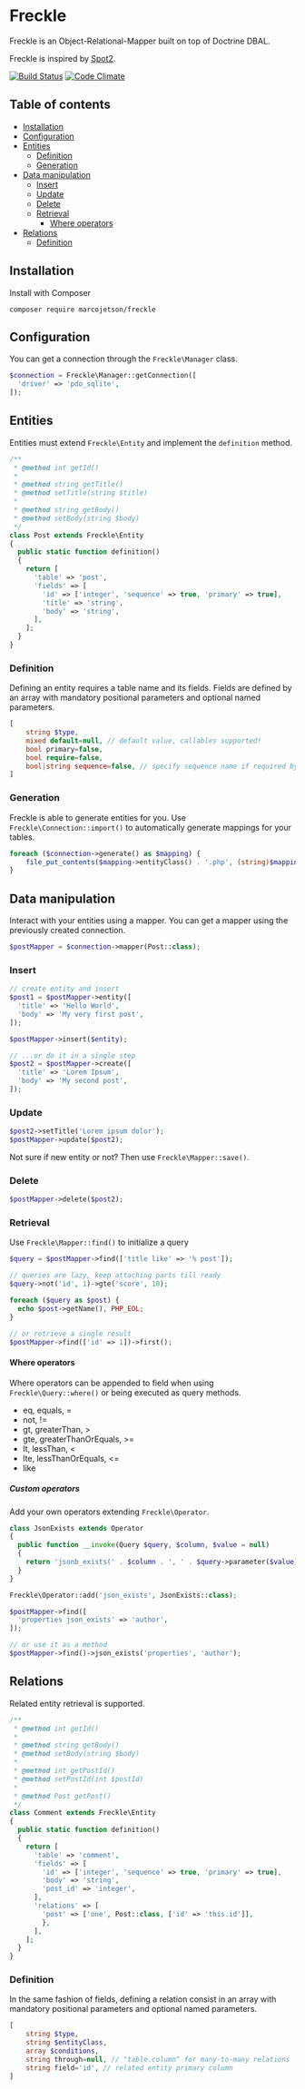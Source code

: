 # Freckle

Freckle is an Object-Relational-Mapper built on top of Doctrine DBAL.

Freckle is inspired by [Spot2](https://github.com/vlucas/spot2).

[![Build Status](https://travis-ci.org/marcojetson/freckle.svg?branch=master)](https://travis-ci.org/marcojetson/freckle)
[![Code Climate](https://codeclimate.com/github/marcojetson/freckle/badges/gpa.svg)](https://codeclimate.com/github/marcojetson/freckle)

## Table of contents

- [Installation](#installation)
- [Configuration](#configuration)
- [Entities](#entities)
  - [Definition](#entities-definition)
  - [Generation](#entities-generation)
- [Data manipulation](#data-manipulation)
  - [Insert](#insert)
  - [Update](#update)
  - [Delete](#delete)
  - [Retrieval](#retrieval)
    - [Where operators](#where-operators)
- [Relations](#relations)
  - [Definition](#relations-definition)

## Installation

Install with Composer

```shell
composer require marcojetson/freckle
```

## Configuration

You can get a connection through the `Freckle\Manager` class.

```php
$connection = Freckle\Manager::getConnection([
  'driver' => 'pdo_sqlite',
]);
```

## Entities

Entities must extend ```Freckle\Entity``` and implement the ```definition``` method.

```php
/**
 * @method int getId()
 *
 * @method string getTitle()
 * @method setTitle(string $title)
 *
 * @method string getBody()
 * @method setBody(string $body)
 */
class Post extends Freckle\Entity
{
  public static function definition()
  {
  	return [
      'table' => 'post',
      'fields' => [
        'id' => ['integer', 'sequence' => true, 'primary' => true],
        'title' => 'string',
        'body' => 'string',
      ],
	];
  }
}
```

### <a name="entities-definition"></a>Definition

Defining an entity requires a table name and its fields.
Fields are defined by an array with mandatory positional parameters and optional named parameters.

```php
[
    string $type,
    mixed default=null, // default value, callables supported!
    bool primary=false,
    bool require=false,
    bool|string sequence=false, // specify sequence name if required by database
]
```

### <a name="entities-generation"></a>Generation

Freckle is able to generate entities for you. Use ```Freckle\Connection::import()``` to automatically generate mappings for your tables.

```php
foreach ($connection->generate() as $mapping) {
    file_put_contents($mapping->entityClass() . '.php', (string)$mapping);
}
```

## Data manipulation

Interact with your entities using a mapper. You can get a mapper using the previously created connection.

```php
$postMapper = $connection->mapper(Post::class);
```

### Insert

```php
// create entity and insert
$post1 = $postMapper->entity([
  'title' => 'Hello World',
  'body' => 'My very first post',
]);

$postMapper->insert($entity);

// ...or do it in a single step
$post2 = $postMapper->create([
  'title' => 'Lorem Ipsum',
  'body' => 'My second post',
]);
```

### Update

```php
$post2->setTitle('Lorem ipsum dolor');
$postMapper->update($post2);
```

Not sure if new entity or not? Then use ```Freckle\Mapper::save()```.

### Delete

```php
$postMapper->delete($post2);
```

### Retrieval

Use ```Freckle\Mapper::find()``` to initialize a query

```php
$query = $postMapper->find(['title like' => '% post']);

// queries are lazy, keep attaching parts till ready
$query->not('id', 1)->gte('score', 10);

foreach ($query as $post) {
  echo $post->getName(), PHP_EOL;
}

// or retrieve a single result
$postMapper->find(['id' => 1])->first();
```

#### Where operators

Where operators can be appended to field when using ```Freckle\Query::where()``` or being executed as query methods.

- eq, equals, =
- not, !=
- gt, greaterThan, >
- gte, greaterThanOrEquals, >=
- lt, lessThan, <
- lte, lessThanOrEquals, <=
- like

##### Custom operators

Add your own operators extending ```Freckle\Operator```.

```php
class JsonExists extends Operator
{
  public function __invoke(Query $query, $column, $value = null)
  {
    return 'jsonb_exists(' . $column . ', ' . $query->parameter($value) . ')';
  }
}

Freckle\Operator::add('json_exists', JsonExists::class);

$postMapper->find([
  'properties json_exists' => 'author',
]);

// or use it as a method
$postMapper->find()->json_exists('properties', 'author');
```

## Relations

Related entity retrieval is supported.

```php
/**
 * @method int getId()
 *
 * @method string getBody()
 * @method setBody(string $body)
 *
 * @method int getPostId()
 * @method setPostId(int $postId)
 *
 * @method Post getPost()
 */
class Comment extends Freckle\Entity
{
  public static function definition()
  {
  	return [
      'table' => 'comment',
      'fields' => [
        'id' => ['integer', 'sequence' => true, 'primary' => true],
        'body' => 'string',
        'post_id' => 'integer',
      ],
      'relations' => [
        'post' => ['one', Post::class, ['id' => 'this.id']],
        },
      ],
	];
  }
}
```

### <a name="relations-definition"></a>Definition

In the same fashion of fields, defining a relation consist in an array with mandatory positional parameters and optional named parameters.

```php
[
    string $type,
    string $entityClass,
    array $conditions,
    string through=null, // "table.column" for many-to-many relations
    string field='id', // related entity primary column
]
```
